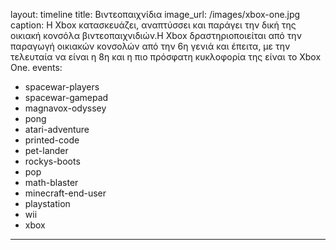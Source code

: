 layout: timeline 
title: Βιντεοπαιχνίδια 
image_url: /images/xbox-one.jpg
caption: Η Xbox κατασκευάζει, αναπτύσσει και παράγει την δική της οικιακή κονσόλα βιντεοπαιχνιδιών.H Xbox δραστηριοποιείται από την παραγωγή οικιακών κονσολών από την 6η γενιά και έπειτα, με την τελευταία να είναι η 8η και η πιο πρόσφατη κυκλοφορία της είναι το Xbox One. 
events:
  - spacewar-players
  - spacewar-gamepad
  - magnavox-odyssey
  - pong
  - atari-adventure
  - printed-code
  - pet-lander
  - rockys-boots
  - pop
  - math-blaster
  - minecraft-end-user
  - playstation
  - wii
  - xbox
---
